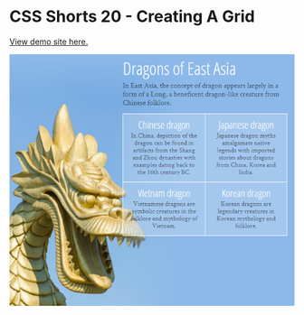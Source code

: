 # CSS Shorts 20 - Creating A Grid

[View demo site here.](https://webdevtuts.github.io/css_shorts_20_creating_a_grid/)

![Preview](screenshot.png)
